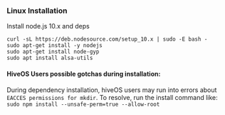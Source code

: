 ### Linux Installation

Install node.js 10.x and deps
```
curl -sL https://deb.nodesource.com/setup_10.x | sudo -E bash -
sudo apt-get install -y nodejs
sudo apt-get install node-gyp
sudo apt install alsa-utils
```

#### HiveOS Users possible gotchas during installation:

During dependency installation, hiveOS users may run into errors about ```EACCES permissions for mkdir```. To resolve, run the install command like: ```sudo npm install --unsafe-perm=true --allow-root```
